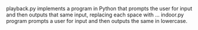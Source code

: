 playback.py implements a program in Python that prompts the user for input and then outputs that same input, replacing each space with ...
indoor.py program prompts a user for input and then outputs the same in lowercase.
